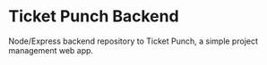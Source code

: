 # Ticket Punch Backend
Node/Express backend repository to Ticket Punch, a simple project management web app.
